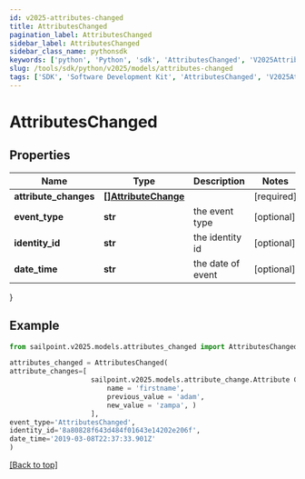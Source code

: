 ```yaml
---
id: v2025-attributes-changed
title: AttributesChanged
pagination_label: AttributesChanged
sidebar_label: AttributesChanged
sidebar_class_name: pythonsdk
keywords: ['python', 'Python', 'sdk', 'AttributesChanged', 'V2025AttributesChanged'] 
slug: /tools/sdk/python/v2025/models/attributes-changed
tags: ['SDK', 'Software Development Kit', 'AttributesChanged', 'V2025AttributesChanged']
---
```


# AttributesChanged


## Properties

Name | Type | Description | Notes
------------ | ------------- | ------------- | -------------
**attribute_changes** | [**[]AttributeChange**](attribute-change) |  | [required]
**event_type** | **str** | the event type | [optional] 
**identity_id** | **str** | the identity id | [optional] 
**date_time** | **str** | the date of event | [optional] 
}

## Example

```python
from sailpoint.v2025.models.attributes_changed import AttributesChanged

attributes_changed = AttributesChanged(
attribute_changes=[
                    sailpoint.v2025.models.attribute_change.Attribute Change(
                        name = 'firstname', 
                        previous_value = 'adam', 
                        new_value = 'zampa', )
                    ],
event_type='AttributesChanged',
identity_id='8a80828f643d484f01643e14202e206f',
date_time='2019-03-08T22:37:33.901Z'
)

```
[[Back to top]](#) 

